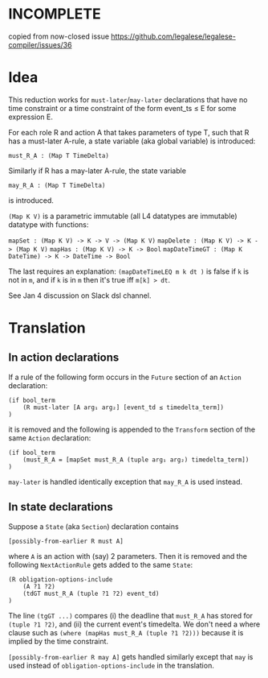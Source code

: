 # **INCOMPLETE**
copied from now-closed issue https://github.com/legalese/legalese-compiler/issues/36

# Idea
This reduction works for `must-later`/`may-later` declarations that have no time constraint or a time constraint of the form event\_ts ≤ E for some expression E.

For each role R and action A that takes parameters of type T, such that R has a must-later A-rule, a state variable (aka global variable) is introduced:

`must_R_A : (Map T TimeDelta)`

Similarly if R has a may-later A-rule, the state variable

`may_R_A : (Map T TimeDelta)`

is introduced.

`(Map K V)` is a parametric immutable (all L4 datatypes are immutable) datatype with functions:

`mapSet : (Map K V) -> K -> V -> (Map K V)`
`mapDelete : (Map K V) -> K -> (Map K V)`
`mapHas : (Map K V) -> K -> Bool`
`mapDateTimeGT : (Map K DateTime) -> K -> DateTime -> Bool`

The last requires an explanation: `(mapDateTimeLEQ m k dt )` is false if `k` is not in `m`, and if `k` is in `m` then it's true iff `m[k] > dt`.

See Jan 4 discussion on Slack dsl channel.

# Translation

## In action declarations

If a rule of the following form occurs in the `Future` section of an `Action` declaration:
```
(if bool_term
	(R must-later [A arg₁ arg₂] [event_td ≤ timedelta_term])
)
```
it is removed and the following is appended to the `Transform` section of the same `Action` declaration:
```
(if bool_term
	(must_R_A = [mapSet must_R_A (tuple arg₁ arg₂) timedelta_term])
)
```
`may-later` is handled identically exception that `may_R_A` is used instead.

## In state declarations

Suppose a `State` (aka `Section`) declaration contains

`[possibly-from-earlier R must A]`

where `A` is an action with (say) 2 parameters. Then it is removed and the following `NextActionRule` gets added to the same `State`:

```
(R obligation-options-include
	(A ?1 ?2)
	(tdGT must_R_A (tuple ?1 ?2) event_td)	
)
```
The line `(tgGT ...)` compares (i) the deadline that `must_R_A` has stored for `(tuple ?1 ?2)`, and (ii) the current event's timedelta.
We don't need a where clause such as `(where (mapHas must_R_A (tuple ?1 ?2)))` because it is implied by the time constraint.

`[possibly-from-earlier R may A]` gets handled similarly except that `may` is used instead of `obligation-options-include` in the translation.